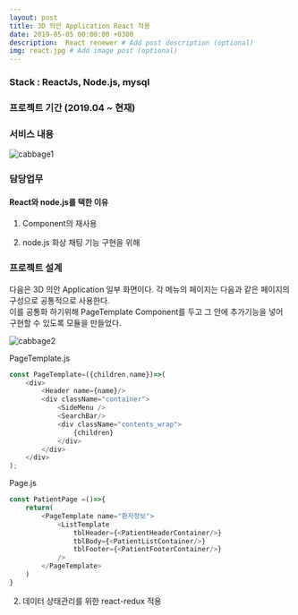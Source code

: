 ```yaml
---
layout: post
title: 3D 의안 Application React 적용
date: 2019-05-05 00:00:00 +0300
description:  React renewer # Add post description (optional)
img: react.jpg # Add image post (optional)
---
```

### Stack : ReactJs, Node.js, mysql
### 프로젝트 기간 (2019.04 ~ 현재)
### 서비스 내용
![cabbage1]({{site.baseurl}}/assets/img/cabbage1.jpg)    

### 담당업무
#### React와 node.js를 택한 이유 
1. Component의 재사용 

2. node.js
화상 채팅 기능 구현을 위해 

### 프로젝트 설계
다음은 3D 의안 Application 일부 화면이다. 각 메뉴의 페이지는 다음과 같은 페이지의 구성으로 공통적으로 사용한다.  
이를 공통화 하기위해 PageTemplate Component를 두고 그 안에 추가기능을 넣어 구현할 수 있도록 모듈을 만들었다.  

![cabbage2]({{site.baseurl}}/assets/img/cabbage2.jpg)   

PageTemplate.js  
 
```typescript jsx    
const PageTemplate=({children,name})=>(
    <div>
        <Header name={name}/>
        <div className="container">
            <SideMenu />
            <SearchBar/>
            <div className="contents_wrap">
                {children}
            </div>
        </div>
    </div>
);
```     

Page.js  
```typescript jsx     
const PatientPage =()=>{
    return(
        <PageTemplate name="환자정보">
            <ListTemplate
                tblHeader={<PatientHeaderContainer/>}
                tblBody={<PatientListContainer/>}
                tblFooter={<PatientFooterContainer/>}
            />
        </PageTemplate>
    )
}
```

2. 데이터 상태관리를 위한 react-redux 적용

